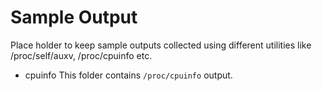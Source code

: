 # Sample Output

  Place holder to keep sample outputs collected using different utilities like 
  /proc/self/auxv, /proc/cpuinfo etc. 

  - cpuinfo
      This folder contains `/proc/cpuinfo` output.
